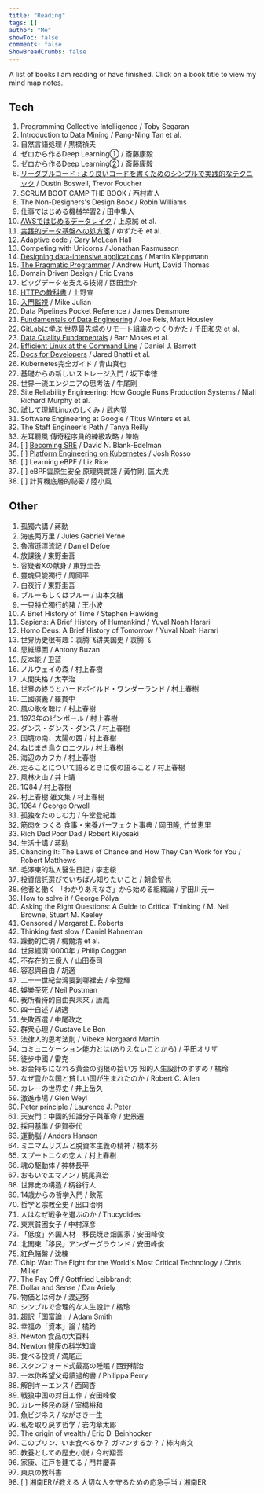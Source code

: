 ```yaml
---
title: "Reading"
tags: []
author: "Me"
showToc: false
comments: false
ShowBreadCrumbs: false
---
```


A list of books I am reading or have finished. Click on a book title to view my mind map notes.

## Tech

1. Programming Collective Intelligence / Toby Segaran
2. Introduction to Data Mining / Pang-Ning Tan et al.
3. 自然言語処理 / 黒橋禎夫
4. ゼロから作るDeep Learning① / 斎藤康毅
5. ゼロから作るDeep Learning② / 斎藤康毅
6. [リーダブルコード : より良いコードを書くためのシンプルで実践的なテクニック](https://aibazhang.github.io/html/tech/readable_code.md.html) / Dustin Boswell, Trevor Foucher
7. SCRUM BOOT CAMP THE BOOK / 西村直人
8. The Non-Designers's Design Book / Robin Williams
9. 仕事ではじめる機械学習2 / 田中隼人
10. [AWSではじめるデータレイク](https://aibazhang.github.io/html/tech/AWS%E3%81%A7%E3%81%AF%E3%81%98%E3%82%81%E3%82%8B%E3%83%87%E3%83%BC%E3%82%BF%E3%83%AC%E3%82%A4%E3%82%AF.md.html) / 上原誠 et al.
11. [実践的データ基盤への処方箋](https://aibazhang.github.io/html/tech/%E5%AE%9F%E8%B7%B5%E7%9A%84%E3%83%87%E3%83%BC%E3%82%BF%E5%9F%BA%E7%9B%A4%E3%81%B8%E3%81%AE%E5%87%A6%E6%96%B9%E7%AE%8B.md.html) / ゆずたそ et al.
12. Adaptive code / Gary McLean Hall
13. Competing with Unicorns / Jonathan Rasmusson
14. [Designing data-intensive applications](https://aibazhang.github.io/html/tech/designing_data_intensive_applications.md.html) / Martin Kleppmann
15. [The Pragmatic Programmer](https://aibazhang.github.io/html/tech/the_pragmatic_programmer.md.html) / Andrew Hunt, David Thomas
16. Domain Driven Design / Eric Evans
17. ビッグデータを支える技術 / 西田圭介
18. [HTTPの教科書](https://aibazhang.github.io/html/tech/HTTP%E3%81%AE%E6%95%99%E7%A7%91%E6%9B%B8.md.html) / 上野宣
19. [入門監視](https://aibazhang.github.io/html/tech/%E5%85%A5%E9%96%80%E7%9B%A3%E8%A6%96.md.html) / Mike Julian
20. Data Pipelines Pocket Reference / James Densmore
21. [Fundamentals of Data Engineering](https://aibazhang.github.io/html/tech/fundamentals_of_data_engineering.md.html) / Joe Reis, Matt Housley
22. GitLabに学ぶ 世界最先端のリモート組織のつくりかた / 千田和央 et al.
23. [Data Quality Fundamentals](https://aibazhang.github.io/html/tech/data_quanlity_fundamentals.md.html) / Barr Moses et al.
24. [Efficient Linux at the Command Line](https://aibazhang.github.io/html/tech/efficient_linux_at_the_command_line.md.html) / Daniel J. Barrett
25. [Docs for Developers](https://aibazhang.github.io/html/tech/docs_for_developers.md.html) / Jared Bhatti et al.
26. Kubernetes完全ガイド / 青山真也 
27. 基礎からの新しいストレージ入門 / 坂下幸徳
28. 世界一流エンジニアの思考法 / 牛尾剛
29. Site Reliability Engineering: How Google Runs Production Systems / Niall Richard Murphy et al.
30. 試して理解Linuxのしくみ / 武内覚
31. Software Engineering at Google / Titus Winters et al.
32. The Staff Engineer's Path / Tanya Reilly
33. 左耳聽風 傳奇程序員的練級攻略 / 陳皓
34. [ ] [Becoming SRE](https://aibazhang.github.io/html/tech/becoming_sre.md.html) / David N. Blank-Edelman
35. [ ] [Platform Engineering on Kubernetes](https://aibazhang.github.io/html/tech/platform_engineering_on_kubernetes.md.html) / Josh Rosso
36. [ ] Learning eBPF / Liz Rice
37. [ ] eBPF雲原生安全 原理與實踐 / 黃竹剛, 匡大虎
38. [ ] 計算機底層的祕密 / 陸小風


## Other

1. 孤獨六講 / 蔣勳
2. 海底两万里 / Jules Gabriel Verne
3. 魯濱遜漂流記 / Daniel Defoe
4. 放課後 / 東野圭吾
5. 容疑者Xの献身 / 東野圭吾
6. 靈魂只能獨行 / 周國平
7. 白夜行 / 東野圭吾
8. ブルーもしくはブルー / 山本文緒
9. 一只特立獨行的豬 / 王小波
10. A Brief History of Time / Stephen Hawking
11. Sapiens: A Brief History of Humankind / Yuval Noah Harari
12. Homo Deus: A Brief History of Tomorrow / Yuval Noah Harari
13. 世界历史很有趣：袁腾飞讲美国史 / 袁腾飞
14. 思維導圖 / Antony Buzan
15. 反本能 / 卫蓝
16. ノルウェイの森 / 村上春樹
17. 人間失格 / 太宰治
18. 世界の終りとハードボイルド・ワンダーランド / 村上春樹
19. 三國演義 / 羅貫中
20. 風の歌を聴け / 村上春樹
21. 1973年のピンボール / 村上春樹
22. ダンス・ダンス・ダンス / 村上春樹
23. 国境の南、太陽の西 / 村上春樹
24. ねじまき鳥クロニクル / 村上春樹
25. 海辺のカフカ / 村上春樹
26. 走ることについて語るときに僕の語ること / 村上春樹
27. 風林火山 / 井上靖
28. 1Q84 / 村上春樹
29. 村上春樹 雑文集 / 村上春樹
30. 1984 / George Orwell
31. 孤独をたのしむ力 / 午堂登紀雄
32. 筋肉をつくる 食事・栄養パーフェクト事典 / 岡田隆, 竹並恵里
33. Rich Dad Poor Dad / Robert Kiyosaki
34. 生活十講 / 蔣勳
35. Chancing It: The Laws of Chance and How They Can Work for You / Robert Matthews
36. 毛澤東的私人醫生日記 / 李志綏
37. 投資信託選びでいちばん知りたいこと / 朝倉智也
38. 他者と働く 「わかりあえなさ」から始める組織論 / 宇田川元一
39. How to solve it / George Pólya
40. Asking the Right Questions: A Guide to Critical Thinking / M. Neil Browne, Stuart M. Keeley
41. Censored / Margaret E. Roberts
42. Thinking fast slow / Daniel Kahneman
43. 躁動的亡魂 / 梅爾清 et al.
44. 世界經濟10000年 / Philip Coggan
45. 不存在的三億人 / 山田泰司
46. 容忍與自由 / 胡適
47. 二十一世紀台灣要到哪裡去 / 李登輝
48. 娛樂至死 / Neil Postman
49. 我所看待的自由與未來 / 唐鳳
50. 四十自述 / 胡適
51. 失敗百選 / 中尾政之
52. 群衆心理 / Gustave Le Bon
53. 法律人的思考法則 / Vibeke Norgaard Martin
54. コミュニケーション能力とは(ありえないことから) / 平田オリザ
55. 徒步中國 / 雷克
56. お金持ちになれる黄金の羽根の拾い方 知的人生設計のすすめ / 橘玲
57. なぜ豊かな国と貧しい国が生まれたのか / Robert C. Allen
58. カレーの世界史 / 井上岳久
59. 激進市場 / Glen Weyl
60. Peter principle / Laurence J. Peter
61. 天安門：中國的知識分子與革命 / 史景遷
62. 採用基準 / 伊賀泰代
63. 運動脳 / Anders Hansen
64. ミニマムリズムと脱資本主義の精神 / 橋本努
65. スプートニクの恋人 / 村上春樹
66. 魂の駆動体 / 神林長平
67. おもいでエマノン / 梶尾真治
68. 世界史の構造 / 柄谷行人
69. 14歳からの哲学入門 / 飲茶
70. 哲学と宗教全史 / 出口治明
71. 人はなぜ戦争を選ぶのか / Thucydides
72. 東京貧困女子 / 中村淳彦
73. 「低度」外国人材　移民焼き畑国家 / 安田峰俊
74. 北関東「移民」アンダーグラウンド / 安田峰俊
75. 紅色賭盤 / 沈棟
76. Chip War: The Fight for the World's Most Critical Technology / Chris Miller
77. The Pay Off / Gottfried Leibbrandt
78. Dollar and Sense / Dan Ariely
79. 物価とは何か / 渡辺努
80. シンプルで合理的な人生設計 / 橘玲
81. 超訳「国富論」/ Adam Smith
82. 幸福の「資本」論 / 橘玲 
83. Newton 食品の大百科
84. Newton 健康の科学知識
85. 食べる投資 / 満尾正
86. スタンフォード式最高の睡眠 / 西野精治
87. 一本你希望父母讀過的書 / Philippa Perry
88. 解剖キーエンス / 西岡杏
89. 戦狼中国の対日工作 / 安田峰俊
90. カレー移民の謎 / 室橋裕和
91. 魚ビジネス / ながさき一生
92. 私を取り戻す哲学 / 岩内章太郎
93. The origin of wealth / Eric D. Beinhocker
94. このプリン、いま食べるか？ ガマンするか？ / 柿内尚文
95. 教養としての歴史小説 / 今村翔吾
96. 家康、江戸を建てる / 門井慶喜
97. 東京の教科書
98. [ ] 湘南ERが教える 大切な人を守るための応急手当 / 湘南ER